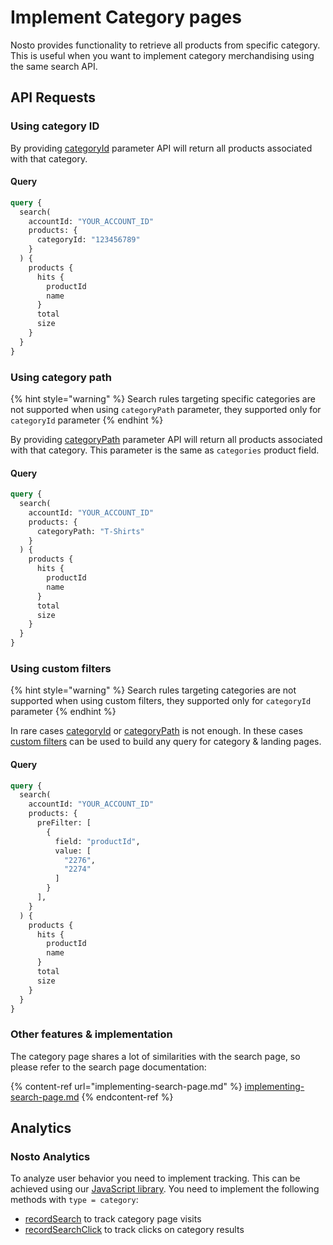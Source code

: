 # Implement Category pages

Nosto provides functionality to retrieve all products from specific category. This is useful when you want to implement category merchandising using the same search API.

## API Requests <a href="#autocomplete" id="autocomplete"></a>

### Using category ID

By providing [categoryId](https://search.nosto.com/v1/graphql?ref=InputSearchProducts) parameter API will return all products associated with that category.&#x20;

#### Query

```graphql
query {
  search(
    accountId: "YOUR_ACCOUNT_ID"
    products: {
      categoryId: "123456789"
    }
  ) {
    products {
      hits {
        productId
        name
      }
      total
      size
    }
  }
}
```

### Using category path

{% hint style="warning" %}
Search rules targeting specific categories are not supported when using `categoryPath` parameter, they supported only for `categoryId` parameter
{% endhint %}

By providing [categoryPath](https://search.nosto.com/v1/graphql?ref=InputSearchProducts) parameter API will return all products associated with that category. This parameter is the same as `categories` product field.

#### Query

```graphql
query {
  search(
    accountId: "YOUR_ACCOUNT_ID"
    products: {
      categoryPath: "T-Shirts"
    }
  ) {
    products {
      hits {
        productId
        name
      }
      total
      size
    }
  }
}
```

### Using custom filters

{% hint style="warning" %}
Search rules targeting categories are not supported when using custom filters, they supported only for `categoryId` parameter
{% endhint %}

In rare cases [categoryId](https://search.nosto.com/v1/graphql?ref=InputSearchProducts) or [categoryPath](https://search.nosto.com/v1/graphql?ref=InputSearchProducts) is not enough. In these cases [custom filters](https://search.nosto.com/v1/graphql?ref=InputSearchFilter) can be used to build any query for category & landing pages.

#### Query

```graphql
query {
  search(
    accountId: "YOUR_ACCOUNT_ID"
    products: {
      preFilter: [
        {
          field: "productId",
          value: [
            "2276",
            "2274"
          ]
        }
      ],
    }
  ) {
    products {
      hits {
        productId
        name
      }
      total
      size
    }
  }
}
```

### Other features & implementation

The category page shares a lot of similarities with the search page, so please refer to the search page documentation:

{% content-ref url="implementing-search-page.md" %}
[implementing-search-page.md](implementing-search-page.md)
{% endcontent-ref %}

## Analytics

### Nosto Analytics

To analyze user behavior you need to implement tracking. This can be achieved using our [JavaScript library](../../../apis/js-apis/search.md). You need to implement the following methods with `type = category`:

* [recordSearch](../../../apis/js-apis/search.md#search) to track category page visits
* [recordSearchClick](../../../apis/js-apis/search.md#search-product-keyword-click) to track clicks on category results

